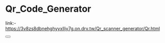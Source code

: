 # Qr_Code_Generator
link:-https://3v8zs8dbnehghyyxlljy7g.on.drv.tw/Qr_scanner_generator/Qr.html

<button><a href="https://3v8zs8dbnehghyyxlljy7g.on.drv.tw/Qr_scanner_generator/Qr.html"></a></button>
